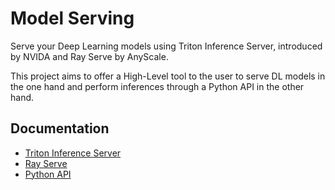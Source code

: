 # Model Serving

Serve your Deep Learning models using Triton Inference Server, introduced by NVIDA and Ray Serve by AnyScale.

This project aims to offer a High-Level tool to the user to serve DL models in the one hand and perform inferences through a Python API in the other hand.



## Documentation

* [Triton Inference Server](docs/triton.md)
* [Ray Serve](docs/ray.md)
* [Python API](docs/python_api.md)
